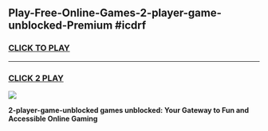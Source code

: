 
## Play-Free-Online-Games-2-player-game-unblocked-Premium #icdrf
<h3>
<a href="https://premium.freeplayer.one?title=2-player-game-unblocked&ref=8M">CLICK TO PLAY</a></h3>
<hr>

<h3>
<a href="https://premium.freeplayer.one?title=2-player-game-unblocked&ref=8M">CLICK 2 PLAY</a>
  
</h3>

<a href="https://premium.freeplayer.one?title=2-player-game-unblocked&ref=8M"><img src="https://clearcache.store/games.png"></a>


**2-player-game-unblocked games unblocked: Your Gateway to Fun and Accessible Online Gaming**
